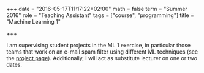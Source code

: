 +++
date = "2016-05-17T11:17:22+02:00"
math = false
term = "Summer 2016"
role = "Teaching Assistant"
tags = ["course", "programming"]
title = "Machine Learning 1"

+++

I am supervising student projects in the ML 1 exercise, in particular those teams that work on an e-mail spam filter using different ML techniques (see the [project page](../../../project/spam-filter)). Additionally, I will act as substitute lecturer on one or two dates.
